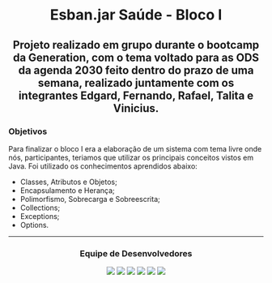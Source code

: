 <h1 align="center">Esban.jar Saúde - Bloco I</h1>

<h2 align="center"> Projeto realizado em grupo durante o bootcamp da Generation, com o tema voltado para as ODS da agenda 2030 feito dentro do prazo de uma semana, realizado juntamente com os integrantes Edgard, Fernando, Rafael, Talita e Vinicius.</h2> 

### Objetivos
Para finalizar o bloco I era a elaboração de um sistema com tema livre onde nós, participantes, teriamos que utilizar os principais conceitos vistos em Java.
Foi utilizado os conhecimentos aprendidos abaixo:
* Classes, Atributos e Objetos;
* Encapsulamento e Herança;
* Polimorfismo, Sobrecarga e Sobreescrita;
* Collections;
* Exceptions; 
* Options.

----

<div align="center">
<h3>Equipe de Desenvolvedores</h3>
<a href="https://github.com/Edgard-Maximo" target="_blank"><img src="https://img.shields.io/static/v1?label=Dev.&message=Edgard Maximo&color=900020&style=flat-square&logo=<LOGO>"></a>
<a href="https://github.com/fernandocaruso" target="_blank"><img src="https://img.shields.io/static/v1?label=Dev.&message=Fernando Caruso&color=007d00&style=flat-square&logo=<LOGO>"></a>  
<a href="https://github.com/marianac-campos" target="_blank"><img src="https://img.shields.io/static/v1?label=Dev.&message=Mariana Campos&color=007d00&style=flat-square&logo=<LOGO>"></a>
<a href="https://github.com/Rafael702" target="_blank"><img src="https://img.shields.io/static/v1?label=Dev.&message=Rafael Almeida&color=007d00&style=flat-square&logo=<LOGO>"></a>
<a href="https://github.com/t4lu" target="_blank"><img src="https://img.shields.io/static/v1?label=Dev.&message=Talita Santos&color=007d00&style=flat-square&logo=<LOGO>"></a>
<a href="https://github.com/viniciussti" target="_blank"><img src="https://img.shields.io/static/v1?label=Dev.&message=Vinicius Teixeira&color=007d00&style=flat-square&logo=<LOGO>"></a>
</div>

